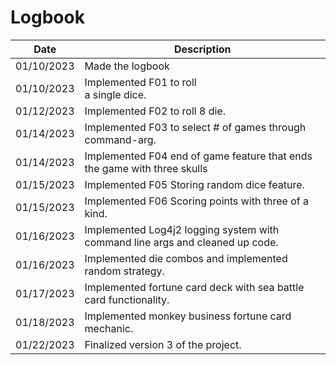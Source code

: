 # Logbook 
| Date       | Description                                                                   |
|------------|-------------------------------------------------------------------------------|
| 01/10/2023 | Made the logbook                                                              |
| 01/10/2023 | Implemented F01 to roll <br/> a single dice.                                  |
| 01/12/2023 | Implemented F02 to roll 8 die.                                                |
| 01/14/2023 | Implemented F03 to select # of games through command-arg.                     |
| 01/14/2023 | Implemented F04 end of game feature that ends the game with three skulls      |
| 01/15/2023 | Implemented F05 Storing random dice feature.                                  |
| 01/15/2023 | Implemented F06 Scoring points with three of a kind.                          |
| 01/16/2023 | Implemented Log4j2 logging system with command line args and cleaned up code. |
| 01/16/2023 | Implemented die combos and implemented random strategy.                       |
| 01/17/2023 | Implemented fortune card deck with sea battle card functionality.             |
| 01/18/2023 | Implemented monkey business fortune card mechanic.                            |
| 01/22/2023 | Finalized version 3 of the project.                                           |